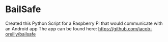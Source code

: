 # BailSafe

Created this Python Script for a Raspberry Pi that would communicate with an Android app
The app can be found here:  https://github.com/jacob-oreilly/bailsafe
